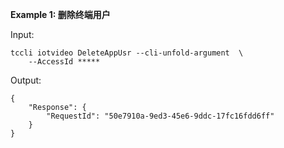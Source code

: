 **Example 1: 删除终端用户**



Input: 

```
tccli iotvideo DeleteAppUsr --cli-unfold-argument  \
    --AccessId *****
```

Output: 
```
{
    "Response": {
        "RequestId": "50e7910a-9ed3-45e6-9ddc-17fc16fdd6ff"
    }
}
```

